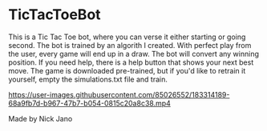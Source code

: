 # TicTacToeBot
This is a Tic Tac Toe bot, where you can verse it either starting or going second.
The bot is trained by an algorith I created. With perfect play from the user, every game will end up in a draw.
The bot will convert any winning position. If you need help, there is a help button that shows your next best move.
The game is downloaded pre-trained, but if you'd like to retrain it yourself, empty the simulations.txt file and train.

https://user-images.githubusercontent.com/85026552/183314189-68a9fb7d-b967-47b7-b054-0815c20a8c38.mp4

Made by Nick Jano
